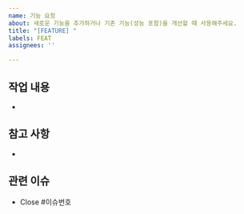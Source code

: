 ```yaml
---
name: 기능 요청
about: 새로운 기능을 추가하거나 기존 기능(성능 포함)을 개선할 때 사용해주세요.
title: "[FEATURE] "
labels: FEAT
assignees: ''

---
```


## 작업 내용
-

## 참고 사항
-

## 관련 이슈
- Close #이슈번호
